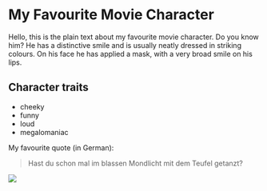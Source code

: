 
# My Favourite Movie Character 

Hello, this is the plain text about my favourite movie character. Do you know him?
He has a distinctive smile and is usually neatly dressed in striking colours.
On his face he has applied a mask, with a very broad smile on his lips.

## Character traits

* cheeky
* funny
* loud
* megalomaniac

My favourite quote (in German):

> Hast du schon mal im blassen Mondlicht mit dem Teufel getanzt?

<img src="https://vignette.wikia.nocookie.net/batman/images/d/d5/JokerJackNicholson.jpg/revision/latest?cb=20190707001537&path-prefix=de" />

